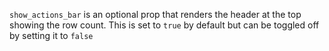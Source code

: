`show_actions_bar` is an optional prop that renders the header at the top showing the row count. This is set to `true` by default but can be toggled off by setting it to `false`